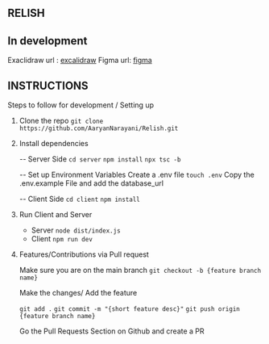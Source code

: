 ## RELISH

## In development
Exaclidraw url : [excalidraw](https://excalidraw.com/#room=1fa0bff986cbd94799e3,SsZaZ9CX_knbU5FzYNao5w)
Figma url: [figma](https://www.figma.com/design/OeNU8VpmkWCDT1HLSCamAs/Untitled?node-id=18-29&node-type=frame&t=BY9bu5YmDwd0IMcP-0)

## INSTRUCTIONS

Steps to follow for development / Setting up

1. Clone the repo
`git clone https://github.com/AaryanNarayani/Relish.git`

2. Install dependencies

	-- Server Side 
		`cd server`
		`npm install`
		`npx tsc -b`

	-- Set up Environment Variables
	  Create a .env file `touch .env`
	 Copy the .env.example File and add the database_url 	
	
	-- Client Side
		`cd client`
		`npm install`
		
3. Run Client and Server
	- Server  `node dist/index.js`
	- Client   `npm run dev`

4. Features/Contributions via Pull request

	Make sure you are on the main branch
	`git checkout -b {feature branch name}`

	Make the changes/ Add the feature
	
	`git add .`
	`git commit -m "{short feature desc}"`
	`git push origin {feature branch name}`

	Go the Pull Requests Section on Github and create a PR


